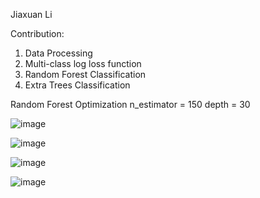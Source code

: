 Jiaxuan Li

Contribution:
  1. Data Processing     
  2. Multi-class log loss function   
  3. Random Forest Classification   
  4. Extra Trees Classification   


Random Forest
  Optimization
    n_estimator = 150
    depth = 30


![image](https://user-images.githubusercontent.com/37093162/126872707-e3549708-93ae-4d0a-b57c-9275e4504582.png)

![image](https://user-images.githubusercontent.com/37093162/126872715-fbf6c25e-b502-42b2-b37a-3c4318d43ddf.png)

![image](https://user-images.githubusercontent.com/37093162/126872724-aa033d49-45bd-4f86-b43f-ed37abe7a8a4.png)

![image](https://user-images.githubusercontent.com/37093162/126872728-4512627a-b9da-4b05-bbc6-6d718ad83ab6.png)











